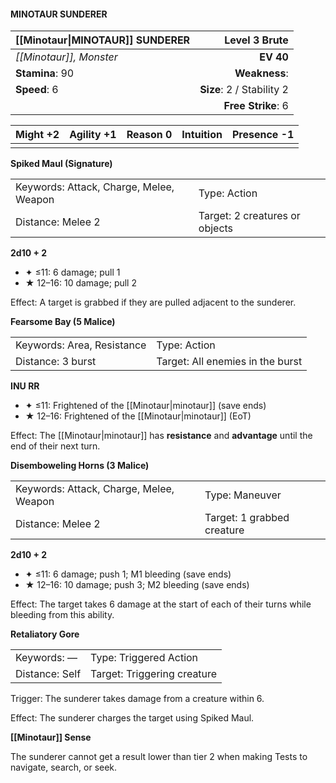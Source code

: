 #### MINOTAUR SUNDERER

| [[Minotaur\|MINOTAUR]] SUNDERER |         **Level 3 Brute** |
| :------------------------------ | ------------------------: |
| *[[Minotaur]], Monster*         |                 **EV 40** |
| **Stamina**: 90                 |             **Weakness**: |
| **Speed**: 6                    | **Size**: 2 / Stability 2 |
|                                 |        **Free Strike**: 6 |

| **Might** +2 | **Agility** +1 | **Reason** 0 | **Intuition** | **Presence** -1 |
| ------------ | -------------- | ------------ | ------------- | --------------- |
|              |                |              |               |                 |

**Spiked Maul (Signature)**

|                                         |                                |
| :-------------------------------------- | :----------------------------- |
| Keywords: Attack, Charge, Melee, Weapon | Type: Action                   |
| Distance: Melee 2                       | Target: 2 creatures or objects |

**2d10 + 2**

- ✦ ≤11: 6 damage; pull 1
- ★ 12–16: 10 damage; pull 2

Effect: A target is grabbed if they are pulled adjacent to the sunderer.

**Fearsome Bay (5 Malice)**

|                            |                                  |
| :------------------------- | :------------------------------- |
| Keywords: Area, Resistance | Type: Action                     |
| Distance: 3 burst          | Target: All enemies in the burst |

**INU RR**

- ✦ ≤11: Frightened of the [[Minotaur|minotaur]] (save ends)
- ★ 12–16: Frightened of the [[Minotaur|minotaur]] (EoT)

Effect: The [[Minotaur|minotaur]] has **resistance** and **advantage** until the end of their next turn.

**Disemboweling Horns (3 Malice)**

|                                         |                            |
| :-------------------------------------- | :------------------------- |
| Keywords: Attack, Charge, Melee, Weapon | Type: Maneuver             |
| Distance: Melee 2                       | Target: 1 grabbed creature |

**2d10 + 2**

- ✦ ≤11: 6 damage; push 1; M1 bleeding (save ends)
- ★ 12–16: 10 damage; push 3; M2 bleeding (save ends)

Effect: The target takes 6 damage at the start of each of their turns while bleeding from this ability.

**Retaliatory Gore**

|                |                             |
| :------------- | :-------------------------- |
| Keywords: —    | Type: Triggered Action      |
| Distance: Self | Target: Triggering creature |

Trigger: The sunderer takes damage from a creature within 6.

Effect: The sunderer charges the target using Spiked Maul.

**[[Minotaur]] Sense**

The sunderer cannot get a result lower than tier 2 when making Tests to navigate, search, or seek.

